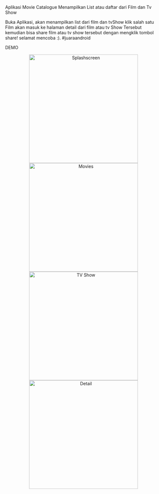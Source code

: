 Aplikasi Movie Catalogue
Menampilkan List atau daftar dari Film dan Tv Show

Buka Aplikasi, akan menampilkan list dari film dan tvShow
klik salah satu Film akan masuk ke halaman detail dari film atau tv Show Tersebut
kemudian bisa share film atau tv show tersebut dengan mengklik tombol share! 
selamat mencoba :). #juaraandroid


DEMO

<p align="center">
  <img src="https://ibb.co/HdTStrW" width="350" title="Splashscreen">
  <img src="https://ibb.co/T1qjNK7" width="350" alt="Movies">
  <img src="https://ibb.co/gTMDS4g" width="350" alt="TV Show">
  <img src="https://ibb.co/NYvdX7S" width="350" alt="Detail">
</p>

